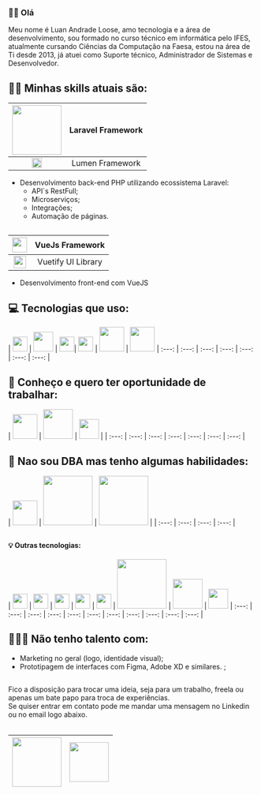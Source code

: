 ###  👋🏻 Olá

Meu nome é Luan Andrade Loose, amo tecnologia e a área de desenvolvimento, sou formado no curso técnico em informática pelo IFES, atualmente cursando Ciências da Computação na Faesa, estou na área de Ti desde 2013, já atuei como Suporte técnico, Administrador de Sistemas e Desenvolvedor.


## 👊🏻 Minhas skills atuais são:
| <img src="https://raw.githubusercontent.com/laravel/art/master/logo-lockup/5%20SVG/2%20CMYK/1%20Full%20Color/laravel-logolockup-cmyk-red.svg" width="100">  |  Laravel Framework  |
| :---:  | :---:  |
| <img src="https://cdn.worldvectorlogo.com/logos/lumen-1.svg" width="20">  |  Lumen Framework  |
 - Desenvolvimento back-end PHP utilizando ecossistema Laravel:
    - API\`s RestFull;
    - Microserviços;
    - Integrações;
    - Automação de páginas.
 ##

| <img src="https://vuejs.org/images/logo.png" width="30">  |  VueJs Framework  |
| :---:  | :---:  |
| <img src="https://cdn.vuetifyjs.com/docs/images/frameworks/vuetify.svg" width="25">  |  Vuetify UI Library  |
 - Desenvolvimento front-end com VueJS

 ##
## 💻 Tecnologias que uso:
|  <img src="https://upload.wikimedia.org/wikipedia/commons/7/7e/Apache_Feather_Logo.svg" width="30"> | <img src="https://avatars3.githubusercontent.com/u/18133?s=200&v=4" width="40"> | <img src="https://cdn.worldvectorlogo.com/logos/microsoft-windows-22.svg" width="30">| <img src="https://cdn.worldvectorlogo.com/logos/selenium-logo.svg" width="30"> | <img src="https://cdn.worldvectorlogo.com/logos/composer.svg" width="50"> | <img src="https://cdn.worldvectorlogo.com/logos/npm.svg" width="50">
| :---:  | :---:  | :---:  | :---:  | :---:  | :---:  | :---:  |
##
## 🐳 Conheço e quero ter oportunidade de trabalhar:
| <img src="https://cdn.worldvectorlogo.com/logos/docker.svg" width="50">  |  <img src="https://cdn.worldvectorlogo.com/logos/nginx.svg" width="60">  | <img src="https://cdn.worldvectorlogo.com/logos/redis.svg" width="40"> |
| :---:  | :---:  | :---:  | :---:  | :---:  | :---:  | :---:  |
##
## 💾 Nao sou DBA mas tenho algumas habilidades:
| <img src="https://cdn.worldvectorlogo.com/logos/postgresql.svg" width="50">  |  <img src="https://cdn.worldvectorlogo.com/logos/mysql.svg" width="100">  |  <img src="https://cdn.worldvectorlogo.com/logos/microsoft-sql-server.svg" width="100">  | 
| :---:  | :---:  | :---:  | :---:  |
##
#### 💡 Outras tecnologias:
| <img src="https://cdn.worldvectorlogo.com/logos/javascript.svg" width="30">  |  <img src="https://cdn.worldvectorlogo.com/logos/typescript.svg" width="30">  |  <img src="https://cdn.worldvectorlogo.com/logos/html-5.svg" width="30">  | <img src="https://cdn.worldvectorlogo.com/logos/css-5.svg" width="30"> | <img src="https://cdn.worldvectorlogo.com/logos/bootstrap-4.svg" width="30"> | <img src="https://cdn.syncfusion.com/content/images/company-logos/Syncfusion_Logo_Image.png" width="100"> | <img src="https://cdn.worldvectorlogo.com/logos/nodejs-1.svg" width="60"> | <img src="https://cdn.worldvectorlogo.com/logos/yarn.svg" width="40">
| :---:  | :---:  | :---:  | :---:  | :---:  | :---:  | :---:  | :---:  | :---:  | :---:  | :---:  |
##
## 🤦🏻‍♂️ Não tenho talento com:
 - Marketing no geral (logo, identidade visual);
 - Prototipagem de interfaces com Figma, Adobe XD e similares. ;
 ##
 Fico a disposição para trocar uma ideia, seja para um trabalho, freela ou apenas um bate papo para troca de experiências. <br/>
Se quiser entrar em contato pode me mandar uma mensagem no Linkedin ou no email logo abaixo.
 <br/><br/>
 
 | <a href="https://www.linkedin.com/in/luanloose/" target="_blank"><img src="https://img.shields.io/badge/linkedin-%230077B5.svg?&style=for-the-badge&logo=linkedin&logoColor=white" width="100"></a>  |  <a href="mailto:luanloose4.0@gmail.com" target="_blank"><img src="https://img.shields.io/badge/gmail-D14836?&style=for-the-badge&logo=gmail&logoColor=white" width="80"></a>  |
| :---:  | :---:  |
